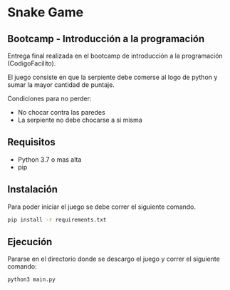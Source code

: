 #  Snake Game
## Bootcamp - Introducción a la programación

Entrega final realizada en el bootcamp de introducción a la programación (CodigoFacilito).

El juego consiste en que la serpiente debe comerse al logo de python y sumar la mayor cantidad de puntaje.

Condiciones para no perder:
- No chocar contra las paredes
- La serpiente no debe chocarse a si misma

## Requisitos

- Python 3.7 o mas alta
- pip



## Instalación

Para poder iniciar el juego se debe correr el siguiente comando.

```bash
pip install -r requirements.txt
```

## Ejecución

Pararse en el directorio donde se descargo el juego y correr el siguiente comando:

```bash
python3 main.py
```
